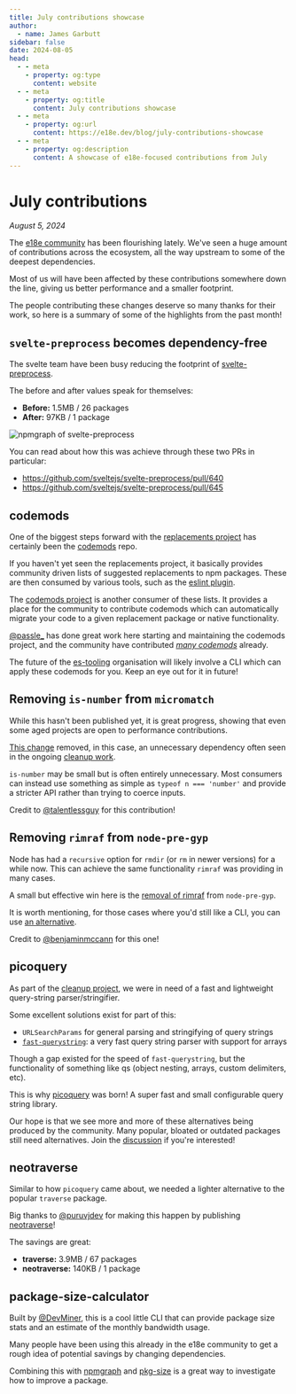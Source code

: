 ```yaml
---
title: July contributions showcase
author:
  - name: James Garbutt
sidebar: false
date: 2024-08-05
head:
  - - meta
    - property: og:type
      content: website
  - - meta
    - property: og:title
      content: July contributions showcase
  - - meta
    - property: og:url
      content: https://e18e.dev/blog/july-contributions-showcase
  - - meta
    - property: og:description
      content: A showcase of e18e-focused contributions from July
---
```


# July contributions

_August 5, 2024_

The [e18e community](https://chat.e18e.dev) has been flourishing lately. We've seen a huge amount of contributions across the ecosystem, all the way upstream to some of the deepest dependencies.

Most of us will have been affected by these contributions somewhere down the line, giving us better performance and a smaller footprint.

The people contributing these changes deserve so many thanks for their work, so here is a summary of some of the highlights from the past month!

## `svelte-preprocess` becomes dependency-free

The svelte team have been busy reducing the footprint of [svelte-preprocess](https://github.com/sveltejs/svelte-preprocess).

The before and after values speak for themselves:

- **Before:** 1.5MB / 26 packages
- **After:** 97KB / 1 package

![npmgraph of svelte-preprocess](https://pbs.twimg.com/media/GSDjnNjboAAnrc5?format=jpg&name=4096x4096)

You can read about how this was achieve through these two PRs in particular:

- https://github.com/sveltejs/svelte-preprocess/pull/640
- https://github.com/sveltejs/svelte-preprocess/pull/645

## codemods

One of the biggest steps forward with the [replacements project](https://github.com/es-tooling/module-replacements) has certainly been the [codemods](https://github.com/es-tooling/module-replacements-codemods) repo.

If you haven't yet seen the replacements project, it basically provides community driven lists of suggested replacements to npm packages. These are then consumed by various tools, such as the [eslint plugin](https://github.com/es-tooling/eslint-plugin-depend).

The [codemods project](https://github.com/es-tooling/module-replacements-codemods/) is another consumer of these lists. It provides a place for the community to contribute codemods which can automatically migrate your code to a given replacement package or native functionality.

[@passle_](https://x.com/passle_) has done great work here starting and maintaining the codemods project, and the community have contributed [_many codemods_](https://github.com/es-tooling/module-replacements-codemods/) already.

The future of the [es-tooling](https://github.com/es-tooling) organisation will likely involve a CLI which can apply these codemods for you. Keep an eye out for it in future!

## Removing `is-number` from `micromatch`

While this hasn't been published yet, it is great progress, showing that even some aged projects are open to performance contributions.

[This change](https://github.com/micromatch/to-regex-range/pull/17) removed, in this case, an unnecessary dependency often seen in the ongoing [cleanup work](https://github.com/es-tooling/ecosystem-cleanup/issues).

`is-number` may be small but is often entirely unnecessary. Most consumers can instead use something as simple as `typeof n === 'number'` and provide a stricter API rather than trying to coerce inputs.

Credit to [@talentlessguy](https://github.com/talentlessguy) for this contribution!

## Removing `rimraf` from `node-pre-gyp`

Node has had a `recursive` option for `rmdir` (or `rm` in newer versions) for a while now. This can achieve the same functionality `rimraf` was providing in many cases.

A small but effective win here is the [removal of rimraf](https://github.com/mapbox/node-pre-gyp/pull/720) from `node-pre-gyp`.

It is worth mentioning, for those cases where you'd still like a CLI, you can use [an alternative](https://github.com/es-tooling/module-replacements/blob/main/docs/modules/rimraf.md).

Credit to [@benjaminmccann](https://x.com/benjaminmccann) for this one!

## picoquery

As part of the [cleanup project](https://github.com/es-tooling/ecosystem-cleanup), we were in need of a fast and lightweight query-string parser/stringifier.

Some excellent solutions exist for part of this:

- `URLSearchParams` for general parsing and stringifying of query strings
- [`fast-querystring`](https://github.com/anonrig/fast-querystring): a very fast query string parser with support for arrays

Though a gap existed for the speed of `fast-querystring`, but the functionality of something like qs (object nesting, arrays, custom delimiters, etc).

This is why [picoquery](https://github.com/43081j/picoquery) was born! A super fast and small configurable query string library.

Our hope is that we see more and more of these alternatives being produced by the community. Many popular, bloated or outdated packages still need alternatives. Join the [discussion](https://chat.e18e.dev) if you're interested!

## neotraverse

Similar to how `picoquery` came about, we needed a lighter alternative to the popular `traverse` package.

Big thanks to [@puruvjdev](https://x.com/puruvjdev) for making this happen by publishing [neotraverse](https://github.com/PuruVJ/neotraverse)!

The savings are great:

- **traverse:** 3.9MB / 67 packages
- **neotraverse:** 140KB / 1 package

## package-size-calculator

Built by [@DevMiner](https://github.com/TheDevMinerTV), this is a cool little CLI that can provide package size stats and an estimate of the monthly bandwidth usage.

Many people have been using this already in the e18e community to get a rough idea of potential savings by changing dependencies.

Combining this with [npmgraph](https://npmgraph.js.org/) and [pkg-size](https://pkg-size.dev/) is a great way to investigate how to improve a package.

